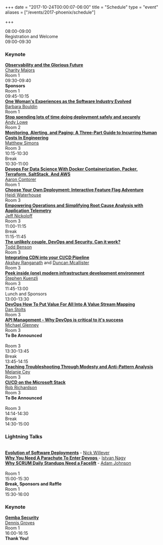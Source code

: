 +++
date = "2017-10-24T00:00:07-06:00"
title = "Schedule"
type = "event"
aliases = ["/events/2017-phoenix/schedule"]

+++

<div class = "row">
  <div class = "col-md-12">
    <!-- this div is repeated for each timeslot -->
    <div class = "row">
      <div class = "col-md-3">
        <time>08:00-09:00</time>
      </div>
      <div class = "col-md-9 box">
        Registration and Welcome
      </div>
    </div> <!-- end timeslot div -->
        <!-- this div is repeated for each timeslot -->
    <div class = "row">
      <div class = "col-md-3">
        <time>09:00-09:30</time>
      </div>
      <div class = "col-md-9 box">
        <h3>Keynote</h3><strong><a href="/events/2017-phoenix/program/charity-majors/">Observability and the Glorious Future</a></strong><br /><a href="/events/2017-phoenix/speakers/charity-majors/">Charity Majors</a><br />Room 1
      </div>
    </div> <!-- end timeslot div -->
        <!-- this div is repeated for each timeslot -->
    <div class = "row">
      <div class = "col-md-3">
        <time>09:30-09:40</time>
      </div>
      <div class = "col-md-9 box">
        <strong>Sponsors</strong><br />Room 1
      </div>
    </div> <!-- end timeslot div -->
    <!-- this div is repeated for each timeslot -->
    <div class = "row">
      <div class = "col-md-3">
        <time>09:45-10:15</time>
      </div>
      <div class = "col-md-3 box">
        <strong><a href="/events/2017-phoenix/program/barbara-bouldin/">One Woman's Experiences as the Software Industry Evolved</a></strong><br /><a href="/events/2017-phoenix/speakers/barbara-bouldin/">Barbara Bouldin</a><br />Room 1
      </div>
      <div class = "col-md-3 box">
        <strong><a href="/events/2017-phoenix/program/andy-lowe">Stop spending lots of time doing deployment safely and securely</a></strong><br /><a href="/events/2017-phoenix/speakers/andy-lowe/">Andy Lowe</a><br />Room 2
      </div>
      <div class = "col-md-3 box">
        <strong><a href="/events/2017-phoenix/program/matthew-simons/">Monitoring, Alerting, and Paging: A Three-Part Guide to Incurring Human Costs In Engineering</a></strong><br /><a href="/events/2017-phoenix/speakers/matthew-simons/">Matthew Simons</a><br />Room 3
      </div>
    </div> <!-- end timeslot div -->
         <!-- this div is repeated for each timeslot -->
    <div class = "row">
      <div class = "col-md-3">
        <time>10:15-10:30</time>
      </div>
      <div class = "col-md-9 box">
        Break
      </div>
    </div> <!-- end timeslot div -->
     <!-- this div is repeated for each timeslot -->
    <div class = "row">
      <div class = "col-md-3">
        <time>10:30-11:00</time>
      </div>
      <div class = "col-md-3 box">
        <strong><a href="/events/2017-phoenix/program/aaron-contorer/">Devops For Data Science With Docker Containerization, Packer, Terraform, SaltStack, And AWS</a></strong><br /><a href="/events/2017-phoenix/speakers/aaron-contorer/">Aaron Contorer</a><br />Room 1
      </div>
      <div class = "col-md-3 box">
        <strong><a href="/events/2017-phoenix/program/heidi-waterhouse/">Choose Your Own Deployment: Interactive Feature Flag Adventure</a></strong><br /><a href="/events/2017-phoenix/speakers/heidi-waterhouse/">Heidi Waterhouse</a><br />Room 3
      </div>
      <div class = "col-md-3 box">
        <strong><a href="/events/2017-phoenix/program/jeff-nickoloff/">Empowering Operations and Simplifying Root Cause Analysis with Application Telemetry</a></strong><br /><a href="/events/2017-phoenix/speakers/jeff-nickoloff/">Jeff Nickoloff</a><br />Room 3
      </div>
    </div> <!-- end timeslot div -->
         <!-- this div is repeated for each timeslot -->
    <div class = "row">
      <div class = "col-md-3">
        <time>11:00-11:15</time>
      </div>
      <div class = "col-md-9 box">
        Break
      </div>
    </div> <!-- end timeslot div -->
     <!-- this div is repeated for each timeslot -->
    <div class = "row">
      <div class = "col-md-3">
        <time>11:15-11:45</time>
      </div>
      <div class = "col-md-3 box">
        <strong><a href="/events/2017-phoenix/program/todd-benson/">The unlikely couple, DevOps and Security. Can it work?</a></strong><br /><a href="/events/2017-phoenix/speakers/todd-benson/">Todd Benson</a><br />Room 3
      </div>
      <div class = "col-md-3 box">
        <strong><a href="/events/2017-phoenix/program/akshay-ranganath-and-duncan-mcallister/">Integrating CDN into your CI/CD Pipeline </a></strong><br /><a href="/events/2017-phoenix/speakers/akshay-ranganath/">Akshay Ranganath</a> and <a href="/events/2017-phoenix/speakers/duncan-mcallister/">Duncan Mcallister</a><br />Room 3
      </div>
      <div class = "col-md-3 box">
        <strong><a href="/events/2017-phoenix/program/stephen-kuenzli/">Peek inside (one) modern infrastructure development environment</a></strong><br /><a href="/events/2017-phoenix/speakers/stephen-kuenzli/">Stephen Kuenzli</a><br />Room 3
      </div>
    </div> <!-- end timeslot div -->
         <!-- this div is repeated for each timeslot -->
    <div class = "row">
      <div class = "col-md-3">
        <time>11:45-13:00</time>
      </div>
      <div class = "col-md-9 box">
        Lunch and Sponsors
      </div>
    </div> <!-- end timeslot div -->
     <!-- this div is repeated for each timeslot -->
    <div class = "row">
      <div class = "col-md-3">
        <time>13:00-13:30</time>
      </div>
      <div class = "col-md-3 box">
        <strong><a href="/events/2017-phoenix/program/dan-stolts/">DevOps How To Put Value For All Into A Value Stream Mapping</a></strong><br /><a href="/events/2017-phoenix/speakers/dan-stolts/">Dan Stolts</a><br />Room 3
      </div>
      <div class = "col-md-3 box">
        <strong><a href="/events/2017-phoenix/program/michael-glenney/">API Management - Why DevOps is critical to it's success</a></strong><br /><a href="/events/2017-phoenix/speakers/michael-glenney/">Michael Glenney</a><br />Room 3
      </div>
      <div class = "col-md-3 box">
        <strong>To Be Announced</strong><br /><br />Room 3
      </div>
    </div> <!-- end timeslot div --> 
         <!-- this div is repeated for each timeslot -->
    <div class = "row">
      <div class = "col-md-3">
        <time>13:30-13:45</time>
      </div>
      <div class = "col-md-9 box">
        Break
      </div>
    </div> <!-- end timeslot div -->
    <!-- this div is repeated for each timeslot -->
    <div class = "row">
      <div class = "col-md-3">
        <time>13:45-14:15</time>
      </div>
      <div class = "col-md-3 box">
        <strong><a href="/events/2017-phoenix/program/melanie-cey/">Teaching Troubleshooting Through Modesty and Anti-Pattern Analysis</a></strong><br /><a href="/events/2017-phoenix/speakers/melanie-cey/">Melanie Cey</a><br />Room 3
      </div>
      <div class = "col-md-3 box">
        <strong><a href="/events/2017-phoenix/program/rob-richardson/">CI/CD on the Microsoft Stack</a></strong><br /><a href="/events/2017-phoenix/speakers/rob-richardson/">Rob Richardson</a><br />Room 3
      </div>
      <div class = "col-md-3 box">
        <strong>To Be Announced</strong><br /><br />Room 3
      </div>
    </div> <!-- end timeslot div -->
         <!-- this div is repeated for each timeslot -->
    <div class = "row">
      <div class = "col-md-3">
        <time>14:14-14:30</time>
      </div>
      <div class = "col-md-9 box">
        Break
      </div>
    </div> <!-- end timeslot div -->
    <!-- this div is repeated for each timeslot -->
    <div class = "row">
      <div class = "col-md-3">
        <time>14:30-15:00</time>
      </div>
      <div class = "col-md-9 box">
        <H3>Lightning Talks</h3><br />
        <strong><a href="/events/2017-phoenix/program/nick-willever">Evolution of Software Deployments</a></strong> - <a href="/events/2017-phoenix/speakers/nick-willever/">Nick Willever</a>
        <br /><strong><a href="/events/2017-phoenix/program/istvan-nagy">Why You Need A Parachute To Enter Devops
</a></strong> - <a href="/events/2017-phoenix/speakers/istvan-nagy/">Istvan Nagy</a>
        <br /><strong><a href="/events/2017-phoenix/program/adam-johnson">Why SCRUM Daily Standups Need a Facelift</a></strong> - <a href="/events/2017-phoenix/speakers/adam-johnson/">Adam Johnson</a>
        <br /><br />Room 1
      </div>
    </div> <!-- end timeslot div -->
         <!-- this div is repeated for each timeslot -->
    <div class = "row">
      <div class = "col-md-3">
        <time>15:00-15:30</time>
      </div>
      <div class = "col-md-9 box">
        <strong>Break, Sponsors and Raffle</a></strong><br />Room 1
      </div>
    </div> <!-- end timeslot div -->
         <!-- this div is repeated for each timeslot -->
    <div class = "row">
      <div class = "col-md-3">
        <time>15:30-16:00</time>
      </div>
      <div class = "col-md-9 box">
        <h3>Keynote</h3><strong><a href="/events/2017-phoenix/program/dennis-groves">Gemba Security</a></strong><br /><a href="/events/2017-phoenix/speakers/dennis-groves/">Dennis Groves</a><br />Room 1
      </div>
    </div> <!-- end timeslot div -->
    <!-- this div is repeated for each timeslot -->
    <div class = "row">
      <div class = "col-md-3">
        <time>16:00-16:15</time>
      </div>
      <div class = "col-md-9 box">
        <strong>Thank You!</strong>
      </div>
    </div> <!-- end timeslot div -->
  </div><!-- end day 1 -->
</div>
